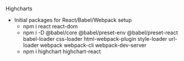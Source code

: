 Highcharts

- Initial packages for React/Babel/Webpack setup
  - npm i react react-dom
  - npm i -D @babel/core @babel/preset-env @babel/preset-react babel-loader css-loader html-webpack-plugin style-loader url-loader webpack webpack-cli webpack-dev-server
  - npm i highchart highchart-react

